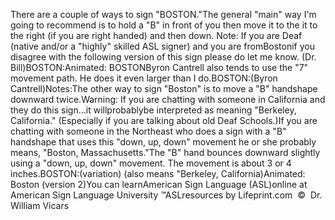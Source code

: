 There are a couple of ways to sign "BOSTON."The general "main" way I'm going to recommend is to hold a "B" in front of you then 
			move it to the it to the right (if you are right handed) and then down. 
			Note: If you are Deaf (native and/or a "highly" skilled ASL signer) 
			and you are fromBostonif you disagree with the following 
			version of this sign please do let me know. (Dr. Bill)BOSTON:Animated: BOSTONByron Cantrell also tends to use the "7" movement path. He does it 
			even larger than I do.BOSTON:(Byron Cantrell)Notes:The other way to sign "Boston" is to move a "B" handshape downward twice.Warning: If you are chatting with someone in 
  California and they do this sign...it willprobablybe interpreted as 
			meaning "Berkeley, California." 
			(Especially if you are talking about old Deaf Schools.)If you are chatting with someone in the Northeast 
	who does a sign with a "B" handshape that uses this "down, up, down" 
	movement he or she probably means, "Boston, Massachusetts."The "B" hand bounces downward slightly using a "down, up, down" movement. The 
  movement is about 3 or 4 inches.BOSTON:(variation) (also means "Berkeley, California)Animated: Boston (version 2)You can learnAmerican Sign Language (ASL)online at American Sign Language University ™ASLresources by Lifeprint.com  ©  Dr. William Vicars